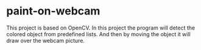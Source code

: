 # paint-on-webcam

This project is based on OpenCV.
In this project the program will detect the colored object from predefined lists.
And then by moving the object it will draw over the webcam picture.

